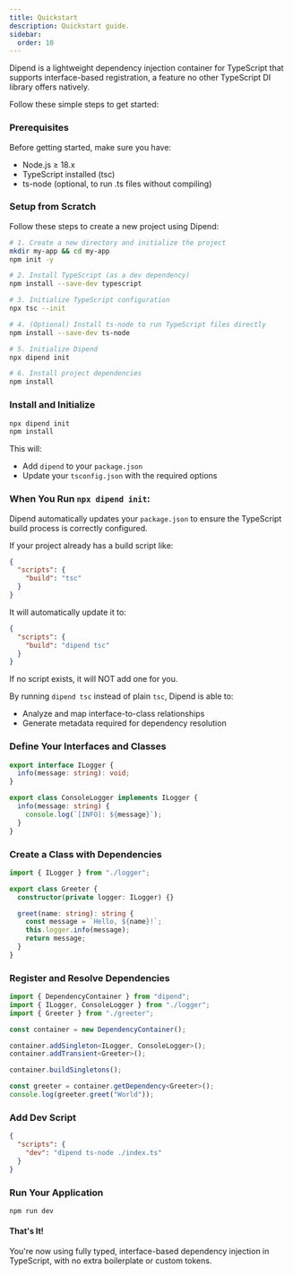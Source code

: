 ```yaml
---
title: Quickstart
description: Quickstart guide.
sidebar:
  order: 10
---
```


Dipend is a lightweight dependency injection container for TypeScript that supports interface-based registration, a feature no other TypeScript DI library offers natively.

Follow these simple steps to get started:

### Prerequisites

Before getting started, make sure you have:

- Node.js ≥ 18.x
- TypeScript installed (tsc)
- ts-node (optional, to run .ts files without compiling)

### Setup from Scratch

Follow these steps to create a new project using Dipend:

```bash
# 1. Create a new directory and initialize the project
mkdir my-app && cd my-app
npm init -y

# 2. Install TypeScript (as a dev dependency)
npm install --save-dev typescript

# 3. Initialize TypeScript configuration
npx tsc --init

# 4. (Optional) Install ts-node to run TypeScript files directly
npm install --save-dev ts-node

# 5. Initialize Dipend
npx dipend init

# 6. Install project dependencies
npm install
```

### Install and Initialize

```bash
npx dipend init
npm install
```

This will:

- Add `dipend` to your `package.json`
- Update your `tsconfig.json` with the required options

### When You Run `npx dipend init`:

Dipend automatically updates your `package.json` to ensure the TypeScript build process is correctly configured.

If your project already has a build script like:

```json title="package.json"
{
  "scripts": {
    "build": "tsc"
  }
}
```

It will automatically update it to:

```json title="package.json"
{
  "scripts": {
    "build": "dipend tsc"
  }
}
```

If no script exists, it will NOT add one for you.

By running `dipend tsc` instead of plain `tsc`, Dipend is able to:

- Analyze and map interface-to-class relationships
- Generate metadata required for dependency resolution

### Define Your Interfaces and Classes

```ts title="logger.ts"
export interface ILogger {
  info(message: string): void;
}

export class ConsoleLogger implements ILogger {
  info(message: string) {
    console.log(`[INFO]: ${message}`);
  }
}
```

### Create a Class with Dependencies

```ts title="greeter.ts"
import { ILogger } from "./logger";

export class Greeter {
  constructor(private logger: ILogger) {}

  greet(name: string): string {
    const message = `Hello, ${name}!`;
    this.logger.info(message);
    return message;
  }
}
```

### Register and Resolve Dependencies

```ts title="index.ts"
import { DependencyContainer } from "dipend";
import { ILogger, ConsoleLogger } from "./logger";
import { Greeter } from "./greeter";

const container = new DependencyContainer();

container.addSingleton<ILogger, ConsoleLogger>();
container.addTransient<Greeter>();

container.buildSingletons();

const greeter = container.getDependency<Greeter>();
console.log(greeter.greet("World"));
```

### Add Dev Script

```json title="package.json"
{
  "scripts": {
    "dev": "dipend ts-node ./index.ts"
  }
}
```

### Run Your Application

```bash
npm run dev
```

#### That's It!

You're now using fully typed, interface-based dependency injection in TypeScript, with no extra boilerplate or custom tokens.
